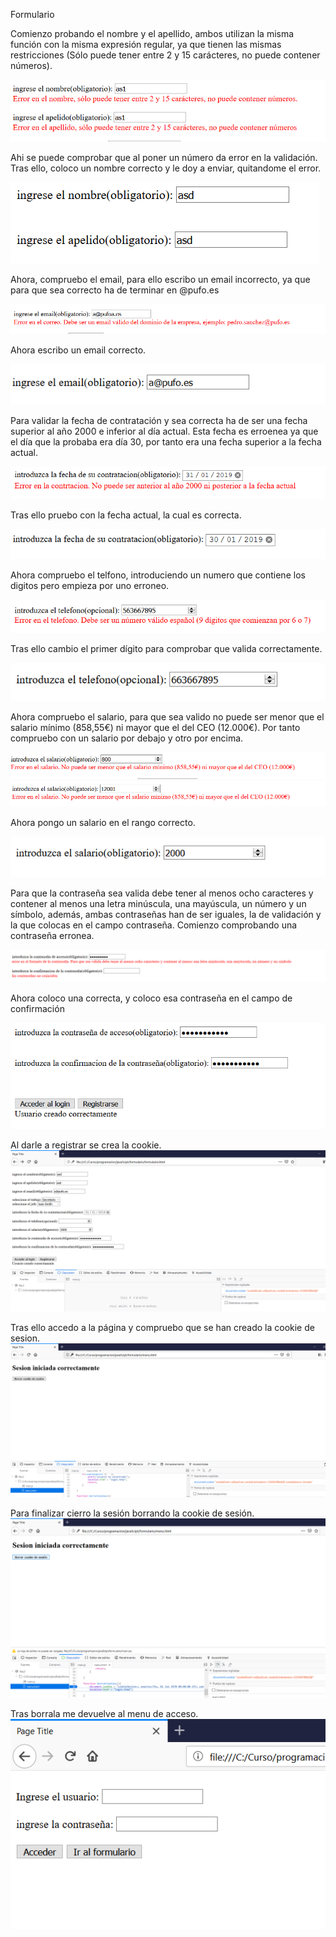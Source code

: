 Formulario

Comienzo probando el nombre y el apellido, ambos utilizan la misma función con la misma expresión regular, ya que tienen las mismas restricciones (Sólo puede tener entre 2 y 15 carácteres, no puede contener números).

![](imagenes/CapturaErrorNomApell.PNG)

Ahi se puede comprobar que al poner un número da error en la validación.
Tras ello, coloco un nombre correcto y le doy a enviar, quitandome el error.

![](imagenes/CapturaNomApellBien.PNG)

Ahora, compruebo el email, para ello escribo un email incorrecto, ya que para que sea correcto ha de terminar en @pufo.es

![](imagenes/CapturaEmailMal.PNG)

Ahora escribo un email correcto.

![](imagenes/CapturaEmailBIen.PNG)

Para validar la fecha de contratación y sea correcta ha de ser una fecha superior al año 2000 e inferior al día actual.
Esta fecha es erroenea ya que el día que la probaba era día 30, por tanto era una fecha superior a la fecha actual.

![](imagenes/CapturaFechaMal.PNG)

Tras ello pruebo con la fecha actual, la cual es correcta.

![](imagenes/CapturaFechaBIen.PNG)

Ahora compruebo el telfono, introduciendo un numero que contiene los digitos pero empieza por uno erroneo.

![](imagenes/CapturaTelefonoErroneo.PNG)

Tras ello cambio el primer dígito para comprobar que valida correctamente.

![](imagenes/CapturaTelefonoCorrecto.PNG)

Ahora compruebo el salario, para que sea valido no puede ser menor que el salario mínimo (858,55€) ni mayor que el del CEO (12.000€). Por tanto compruebo con un salario por debajo y otro por encima.

![](imagenes/CapturaSalarioMAl.PNG)
![](imagenes/CapturaSalarioMAl2.PNG)

Ahora pongo un salario en el rango correcto.

![](imagenes/CapturaDineroBien.PNG)

Para que la contraseña sea valida debe tener al menos ocho caracteres y contener al menos una letra minúscula, una mayúscula, un número y un símbolo, además, ambas contraseñas han de ser iguales, la de validación y la que colocas en el campo contraseña. Comienzo comprobando una contraseña erronea.

![](imagenes/CapturaContraseniaMal.PNG)

Ahora coloco una correcta, y coloco esa contraseña en el campo de confirmación

![](imagenes/CapturaContraseniaBien.PNG)


Al darle a registrar se crea la cookie.
![](imagenes/CapturaCookiesSesion.PNG)

Tras ello accedo a la página y compruebo que se han creado la cookie de sesion.
![](imagenes/CapturaCookieSesionCreada.PNG)


Para finalizar cierro la sesión borrando la cookie de sesión.
![](imagenes/CapturaCookieBorrandose.PNG)

Tras borrala me devuelve al menu de acceso.
![](imagenes/CapturaAlCerrarSession.PNG)


